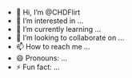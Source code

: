 - 👋 Hi, I’m @CHDFlirt
- 👀 I’m interested in ...
- 🌱 I’m currently learning ...
- 💞️ I’m looking to collaborate on ...
- 📫 How to reach me ...
- 😄 Pronouns: ...
- ⚡ Fun fact: ...

<!---
CHDFlirt/CHDFlirt is a ✨ special ✨ repository because its `README.md` (this file) appears on your GitHub profile.
You can click the Preview link to take a look at your changes.
--->
